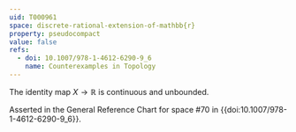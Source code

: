 ```yaml
---
uid: T000961
space: discrete-rational-extension-of-mathbb{r}
property: pseudocompact
value: false
refs:
  - doi: 10.1007/978-1-4612-6290-9_6
    name: Counterexamples in Topology
---
```

The identity map $X \rightarrow \mathbb{R}$ is continuous and unbounded.

Asserted in the General Reference Chart for space #70 in
{{doi:10.1007/978-1-4612-6290-9_6}}.
